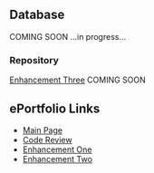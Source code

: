 ## Database
COMING SOON
...in progress...

### Repository
[Enhancement Three](https://github.com/GregMacDev/CS-499-Software-Engineering/tree/main) COMING SOON

## ePortfolio Links
- [Main Page](https://GregMacDev.github.io/index.html)
- [Code Review](https://gregmacdev.github.io/enhancement%20plan%20code%20review.html)
- [Enhancement One](https://gregmacdev.github.io/enhancementOne.html)
- [Enhancement Two](https://gregmacdev.github.io/enhancementTwo.html)
